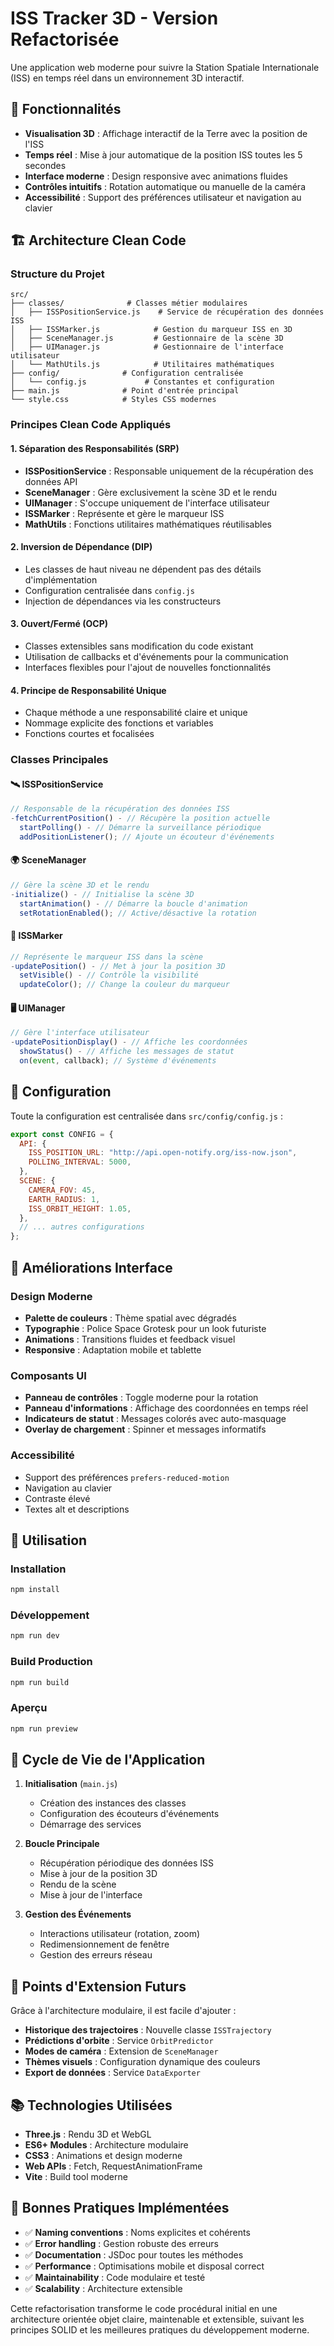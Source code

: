 # ISS Tracker 3D - Version Refactorisée

Une application web moderne pour suivre la Station Spatiale Internationale (ISS) en temps réel dans un environnement 3D interactif.

## 🚀 Fonctionnalités

- **Visualisation 3D** : Affichage interactif de la Terre avec la position de l'ISS
- **Temps réel** : Mise à jour automatique de la position ISS toutes les 5 secondes
- **Interface moderne** : Design responsive avec animations fluides
- **Contrôles intuitifs** : Rotation automatique ou manuelle de la caméra
- **Accessibilité** : Support des préférences utilisateur et navigation au clavier

## 🏗️ Architecture Clean Code

### Structure du Projet

```
src/
├── classes/              # Classes métier modulaires
│   ├── ISSPositionService.js    # Service de récupération des données ISS
│   ├── ISSMarker.js            # Gestion du marqueur ISS en 3D
│   ├── SceneManager.js         # Gestionnaire de la scène 3D
│   ├── UIManager.js            # Gestionnaire de l'interface utilisateur
│   └── MathUtils.js            # Utilitaires mathématiques
├── config/              # Configuration centralisée
│   └── config.js             # Constantes et configuration
├── main.js              # Point d'entrée principal
└── style.css            # Styles CSS modernes
```

### Principes Clean Code Appliqués

#### 1. **Séparation des Responsabilités (SRP)**

- **ISSPositionService** : Responsable uniquement de la récupération des données API
- **SceneManager** : Gère exclusivement la scène 3D et le rendu
- **UIManager** : S'occupe uniquement de l'interface utilisateur
- **ISSMarker** : Représente et gère le marqueur ISS
- **MathUtils** : Fonctions utilitaires mathématiques réutilisables

#### 2. **Inversion de Dépendance (DIP)**

- Les classes de haut niveau ne dépendent pas des détails d'implémentation
- Configuration centralisée dans `config.js`
- Injection de dépendances via les constructeurs

#### 3. **Ouvert/Fermé (OCP)**

- Classes extensibles sans modification du code existant
- Utilisation de callbacks et d'événements pour la communication
- Interfaces flexibles pour l'ajout de nouvelles fonctionnalités

#### 4. **Principe de Responsabilité Unique**

- Chaque méthode a une responsabilité claire et unique
- Nommage explicite des fonctions et variables
- Fonctions courtes et focalisées

### Classes Principales

#### 🛰️ **ISSPositionService**

```javascript
// Responsable de la récupération des données ISS
-fetchCurrentPosition() - // Récupère la position actuelle
  startPolling() - // Démarre la surveillance périodique
  addPositionListener(); // Ajoute un écouteur d'événements
```

#### 🌍 **SceneManager**

```javascript
// Gère la scène 3D et le rendu
-initialize() - // Initialise la scène 3D
  startAnimation() - // Démarre la boucle d'animation
  setRotationEnabled(); // Active/désactive la rotation
```

#### 📍 **ISSMarker**

```javascript
// Représente le marqueur ISS dans la scène
-updatePosition() - // Met à jour la position 3D
  setVisible() - // Contrôle la visibilité
  updateColor(); // Change la couleur du marqueur
```

#### 🖥️ **UIManager**

```javascript
// Gère l'interface utilisateur
-updatePositionDisplay() - // Affiche les coordonnées
  showStatus() - // Affiche les messages de statut
  on(event, callback); // Système d'événements
```

## 🔧 Configuration

Toute la configuration est centralisée dans `src/config/config.js` :

```javascript
export const CONFIG = {
  API: {
    ISS_POSITION_URL: "http://api.open-notify.org/iss-now.json",
    POLLING_INTERVAL: 5000,
  },
  SCENE: {
    CAMERA_FOV: 45,
    EARTH_RADIUS: 1,
    ISS_ORBIT_HEIGHT: 1.05,
  },
  // ... autres configurations
};
```

## 🎨 Améliorations Interface

### Design Moderne

- **Palette de couleurs** : Thème spatial avec dégradés
- **Typographie** : Police Space Grotesk pour un look futuriste
- **Animations** : Transitions fluides et feedback visuel
- **Responsive** : Adaptation mobile et tablette

### Composants UI

- **Panneau de contrôles** : Toggle moderne pour la rotation
- **Panneau d'informations** : Affichage des coordonnées en temps réel
- **Indicateurs de statut** : Messages colorés avec auto-masquage
- **Overlay de chargement** : Spinner et messages informatifs

### Accessibilité

- Support des préférences `prefers-reduced-motion`
- Navigation au clavier
- Contraste élevé
- Textes alt et descriptions

## 🚀 Utilisation

### Installation

```bash
npm install
```

### Développement

```bash
npm run dev
```

### Build Production

```bash
npm run build
```

### Aperçu

```bash
npm run preview
```

## 🔄 Cycle de Vie de l'Application

1. **Initialisation** (`main.js`)

   - Création des instances des classes
   - Configuration des écouteurs d'événements
   - Démarrage des services

2. **Boucle Principale**

   - Récupération périodique des données ISS
   - Mise à jour de la position 3D
   - Rendu de la scène
   - Mise à jour de l'interface

3. **Gestion des Événements**
   - Interactions utilisateur (rotation, zoom)
   - Redimensionnement de fenêtre
   - Gestion des erreurs réseau

## 🧪 Points d'Extension Futurs

Grâce à l'architecture modulaire, il est facile d'ajouter :

- **Historique des trajectoires** : Nouvelle classe `ISSTrajectory`
- **Prédictions d'orbite** : Service `OrbitPredictor`
- **Modes de caméra** : Extension de `SceneManager`
- **Thèmes visuels** : Configuration dynamique des couleurs
- **Export de données** : Service `DataExporter`

## 📚 Technologies Utilisées

- **Three.js** : Rendu 3D et WebGL
- **ES6+ Modules** : Architecture modulaire
- **CSS3** : Animations et design moderne
- **Web APIs** : Fetch, RequestAnimationFrame
- **Vite** : Build tool moderne

## 🎯 Bonnes Pratiques Implémentées

- ✅ **Naming conventions** : Noms explicites et cohérents
- ✅ **Error handling** : Gestion robuste des erreurs
- ✅ **Documentation** : JSDoc pour toutes les méthodes
- ✅ **Performance** : Optimisations mobile et disposal correct
- ✅ **Maintainability** : Code modulaire et testé
- ✅ **Scalability** : Architecture extensible

Cette refactorisation transforme le code procédural initial en une architecture orientée objet claire, maintenable et extensible, suivant les principes SOLID et les meilleures pratiques du développement moderne.

